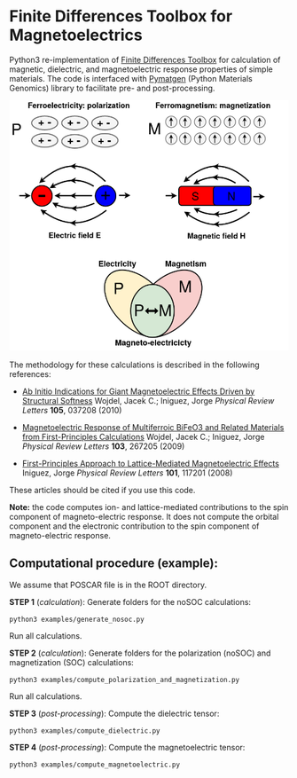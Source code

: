 # Finite Differences Toolbox for Magnetoelectrics

Python3 re-implementation of [Finite Differences Toolbox](https://github.com/jcwojdel/FDToolbox) for calculation of magnetic, 
dielectric, and magnetoelectric response properties of simple materials. The code is interfaced with [Pymatgen](https://pymatgen.org/) 
(Python Materials Genomics) library to facilitate pre- and post-processing.

<p align="center">
  <img src="magnetoelectricity_diagram.png" width="600" alt="accessibility text">
</p>

The methodology for these calculations is described in the following references:

  - [Ab Initio Indications for Giant Magnetoelectric Effects Driven by
  Structural Softness]( http://dx.doi.org/10.1103/PhysRevLett.105.037208)
  Wojdel, Jacek C.; Iniguez, Jorge
  *Physical Review Letters* **105**, 037208 (2010)

  - [Magnetoelectric Response of Multiferroic BiFeO3 and Related Materials
  from First-Principles Calculations](http://dx.doi.org/10.1103/PhysRevLett.103.267205)
  Wojdel, Jacek C.; Iniguez, Jorge
  *Physical Review Letters* **103**, 267205 (2009)

  - [First-Principles Approach to Lattice-Mediated Magnetoelectric Effects](http://dx.doi.org/10.1103/PhysRevLett.101.117201)
  Iniguez, Jorge
  *Physical Review Letters* **101**, 117201 (2008)
  
  These articles should be cited if you use this code. 

  **Note:** the code computes ion- and lattice-mediated contributions to the spin component of magneto-electric response. 
  It does not compute the orbital component and the electronic contribution to the spin component of magneto-electric 
  response. 

## Computational procedure (example):

We assume that POSCAR file is in the ROOT directory.

**STEP 1** (*calculation*): Generate folders for the noSOC calculations: 
```
python3 examples/generate_nosoc.py
```
Run all calculations.

**STEP 2** (*calculation*): Generate folders for the polarization (noSOC) and magnetization (SOC) calculations:
```
python3 examples/compute_polarization_and_magnetization.py
```
Run all calculations.

**STEP 3** (*post-processing*): Compute the dielectric tensor:
```
python3 examples/compute_dielectric.py
```

**STEP 4** (*post-processing*): Compute the magnetoelectric tensor:
```
python3 examples/compute_magnetoelectric.py
```
